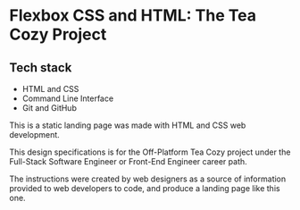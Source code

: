 # Flexbox CSS and HTML: The Tea Cozy Project

## Tech stack 

* HTML and CSS
* Command Line Interface
* Git and GitHub

This is a static landing page was made with HTML and CSS web development.

This design specifications is for the Off-Platform Tea Cozy project under the Full-Stack Software Engineer or Front-End Engineer career path.

The instructions were created by web designers as a source of information provided to web developers to code, and produce a landing page like this one.